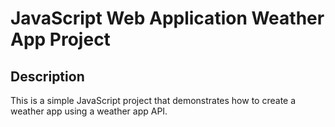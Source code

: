 # JavaScript Web Application Weather App Project

## Description
This is a simple JavaScript project that demonstrates how to create a weather app using a weather app API.